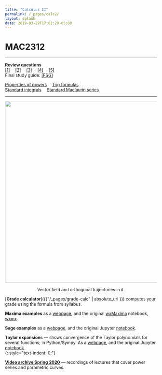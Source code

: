 ```yaml
---
title: "Calculus II"
permalink: /_pages/calc2/
layout: splash
date: 2019-03-29T17:02:20-05:00
---
```

<style type="text/css">
figcaption {
    text-align: center;
}

p{
    text-indent: 0;
}
</style>

# MAC2312 

<hr>

<b>Review questions</b><br>
[[1]]({{"/assets/pdf/review_1.pdf"}})&emsp;
[[2]]({{"/assets/pdf/review_2.pdf"}})&emsp;
[[3]]({{"/assets/pdf/review_3.pdf"}})&emsp;
[[4]]({{"/assets/pdf/review_4.pdf"}})&emsp;
[[5]]({{"/assets/pdf/review_5.pdf"}})<br>
Final study guide:
[[FSG]]({{"/assets/pdf/review.pdf"}})
<br>

[Properties of powers](/assets/pdf/formulas_powers.pdf)&emsp; [Trig formulas](/assets/pdf/formulas_trig.pdf)&emsp;<br>
[Standard integrals](/assets/pdf/formulas_integrals.pdf)&emsp; [Standard Maclaurin series](/assets/pdf/formulas_series.pdf)&emsp;

<hr>
<p align="center">
<img src="../../assets/images/orth_traj.png" width="600" align="middle">
  <figcaption>Vector field and orthogonal trajectories in it.</figcaption>
</p> 


[**Grade calculator**]({{"/_pages/grade-calc" | absolute_url }}) computes your
grade using the formula from syllabus.<br>


<b>Maxima examples</b> as a [webpage]({{"/assets/maxima.html"}}), and the original [wxMaxima](https://wxmaxima-developers.github.io/wxmaxima/) notebook, [wxmx]({{"/assets/notes.wxmx"}}).<br>


<b>Sage examples</b> as a [webpage]({{"/assets/sage_demo.html"}}), and the original Jupyter [notebook]({{"/assets/sage_demo.ipynb"}}).<br>


<b>Taylor expansions</b> — shows convergence of the Taylor polynomials for several functions; in Python/Sympy. As a [webpage]({{"/assets/taylor.html"}}), and the original Jupyter [notebook]({{"/assets/taylor.ipynb"}}).<br>
{: style="text-indent: 0;"}


[<b>Video archive Spring 2020</b>](/_pages/teaching_videos) — recordings of lectures that cover power series and parametric curves.<br>
